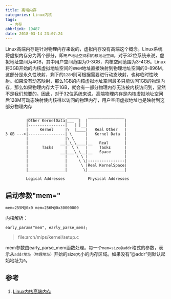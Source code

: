 ```yaml
---
title: 高端内存
categories: Linux内核
tags:
  - 内存
abbrlink: 19487
date: 2018-03-14 23:07:24
---
```


Linux高端内存是针对物理内存来说的，虚拟内存没有高端这个概念。Linux系统将虚拟内存分为两个部分，即`用户地址空间`和`内核地址空间`，对于32位系统来说，虚拟地址空间为4GB，其中用户空间范围为0-3GB，内核空间范围为3-4GB。Linux将3GB开始的内核虚拟地址空间的`896M`地址直接映射到物理地址空间的0-896M，这部分是永久性映射，剩下的`128M`则可根据需要进行动态映射，也称临时性映射。如果没有动态映射，那么1GB的内核虚拟地址空间最多只能访问1GB的物理内存，那么如果物理内存大于1GB，就会有一部分物理内存无法被内核访问到，显然不是我们想要的。因此，对于32位系统来说，高端物理内存是内核虚拟地址空间后128M可动态映射使内核得以访问的物理内存，用户空间虚拟地址也是映射到这部分物理内存

```
          ________________ _____    ________________
         |Other KernelData|___  |  |                |
         |----------------|   | |__|                |
         |     Kernel     |\  |____|   Real Other   |
3 GB --->|----------------| \      |   Kernel Data  |
         |                |\ \     |                |
         |              __|_\_\____|__   Real       |
         |      Tasks     |  \ \   |     Tasks      |
         |              __|___\_\__|__   Space      |
         |                |    \ \ |                |
         |                |     \ \|----------------|
         |                |      \ |Real KernelSpace|
         |________________|       \|________________|

         Logical Addresses          Physical Addresses
```
<!--more-->

## 启动参数"mem="

```
mem=255M@0x0 mem=256M@0x30000000
```
内核解析：
```
early_param("mem", early_parse_mem);
```
>file:arch/mips/kernel/setup.c

mem参数由early_parse_mem函数处理。每一个`mem=size@addr`格式的参数，表示从`addr地址（物理地址）`开始的size大小的内存区域。如果没有”@addr”则默认起始地址为`0`。



## 参考

1. [Linux内核高端内存](http://ilinuxkernel.com/?p=1013)
